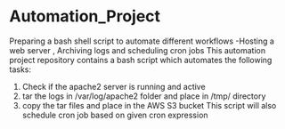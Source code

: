 # Automation_Project
Preparing a bash shell script to automate different workflows -Hosting a web server , Archiving logs and scheduling cron jobs 
This automation project repository contains a bash script which automates the following tasks: 
1) Check if the apache2 server is running and active 
2) tar the logs in /var/log/apache2 folder and place in /tmp/ directory 
3) copy the tar files and place in the AWS S3 bucket
This script will also schedule cron job based on given cron expression 
